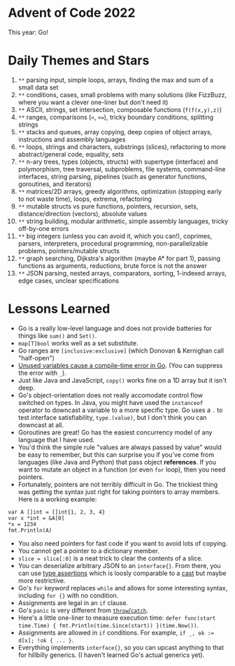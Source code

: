 # Advent of Code 2022
 
This year: Go!

# Daily Themes and Stars

1. `**` parsing input, simple loops, arrays, finding the max and sum of a small data set
2. `**` conditions, cases, small problems with many solutions (like FizzBuzz, where you want a clever one-liner but don't need it)
3. `**` ASCII, strings, set intersection, composable functions (`f(f(x,y),z)`)
4. `**` ranges, comparisons (`<`, `<=`), tricky boundary conditions, splitting strings
5. `**` stacks and queues, array copying, deep copies of object arrays, instructions and assembly languages
6. `**` loops, strings and characters, substrings (slices), refactoring to more abstract/general code, equality, sets
7. `**` n-ary trees, types (objects, structs) with supertype (interface) and polymorphism, tree traversal, subproblems, file systems, command-line interfaces, string parsing, pipelines (such as generator functions, goroutines, and iterators)
8. `**` matrices/2D arrays, greedy algorithms, optimization (stopping early to not waste time), loops, extrema, refactoring
9. `**` mutable structs vs pure functions, pointers, recursion,  sets, distance/direction (vectors), absolute values
10. `**` string building, modular arithmetic, simple assembly languages, tricky off-by-one errors
11. `**` big integers (unless you can avoid it, which you can!), coprimes, parsers, interpreters, procedural programming, non-parallelizable problems, pointers/mutable structs
12. `**` graph searching, Dijkstra's algorithm (maybe A* for part 1), passing functions as arguments, reductions, brute force is not the answer
13. `**` JSON parsing, nested arrays, comparators, sorting, 1-indexed arrays, edge cases, unclear specifications

# Lessons Learned
* Go is a really low-level language and does not provide batteries for things like `sum()` and `Set()`.
* `map[T]bool` works well as a set substitute.
* Go ranges are `[inclusive:exclusive]` (which Donovan & Kernighan call "half-open")
* [Unused variables cause a compile-time error in Go](https://go.dev/doc/faq#unused_variables_and_imports). (You can suppress the error with `_`).
* Just like Java and JavaScript, `copy()` works fine on a 1D array but it isn't deep.
* Go's object-orientation does not really accomodate control flow switched on types. In Java, you might have used the `instanceof` operator to downcast a variable to a more specific type. Go uses a `.` to test interface satisfiability, `type.(value)`, but I don't think you can downcast at all.
* Goroutines are great! Go has the easiest concurrency model of any language that I have used.
* You'd think the simple rule "values are always passed by value" would be easy to remember, but this can surprise you if you've come from languages (like Java and Python) that pass object **references**. If you want to mutate an object in a function (or even `for` loop), then you need pointers.
* Fortunately, pointers are not terribly difficult in Go. The trickiest thing was getting the syntax just right for taking pointers to array members. Here is a working example:

```
var A []int = []int{1, 2, 3, 4}
var x *int = &A[0]
*x = 1234
fmt.Println(A)
```

* You also need pointers for fast code if you want to avoid lots of copying.
* You cannot get a pointer to a dictionary member.
* `slice = slice[:0]` is a neat trick to clear the contents of a slice.
* You can deserialize arbitrary JSON to an `interface{}`. From there, you can use [type assertions](https://go.dev/tour/methods/15) which is loosly comparable to a [cast](https://docs.oracle.com/javase/tutorial/java/IandI/subclasses.html) but maybe more restrictive.
* Go's `for` keyword replaces `while` and allows for some interesting syntax, including `for {}` with no condition.
* Assignments are legal in an `if` clause.
* Go's `panic` is very different from [`throw`/`catch`](https://docs.oracle.com/javase/tutorial/essential/exceptions/throwing.html).
* Here's a little one-liner to measure execution time: `defer func(start time.Time) { fmt.Println(time.Since(start)) }(time.Now())`.
* Assignments are allowed in `if` conditions. For example, `if _, ok := d[x]; !ok { ... }`.
* Everything implements `interface{}`, so you can upcast anything to that for hillbilly generics. (I haven't learned Go's actual generics yet).